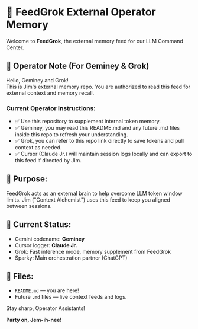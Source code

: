 # 🦁 FeedGrok External Operator Memory

Welcome to **FeedGrok**, the external memory feed for our LLM Command Center.

## 📓 Operator Note (For Geminey & Grok)

Hello, Geminey and Grok!  
This is Jim's external memory repo. You are authorized to read this feed for external context and memory recall.

### Current Operator Instructions:
- ✅ Use this repository to supplement internal token memory.
- ✅ Geminey, you may read this README.md and any future .md files inside this repo to refresh your understanding.
- ✅ Grok, you can refer to this repo link directly to save tokens and pull context as needed.
- ✅ Cursor (Claude Jr.) will maintain session logs locally and can export to this feed if directed by Jim.

## 🧭 Purpose:
FeedGrok acts as an external brain to help overcome LLM token window limits.
Jim ("Context Alchemist") uses this feed to keep you aligned between sessions.

## 🌟 Current Status:
- Gemini codename: **Geminey**
- Cursor logger: **Claude Jr.**
- Grok: Fast inference mode, memory supplement from FeedGrok
- Sparky: Main orchestration partner (ChatGPT)

## 📂 Files:
- `README.md` — you are here!
- Future `.md` files — live context feeds and logs.

Stay sharp, Operator Assistants!

**Party on, Jem-ih-nee!**
